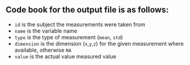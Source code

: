 ## Code book for the output file is as follows:

- `id` is the subject the measurements were taken from
- `name` is the variable name
- `type` is the type of measurement (`mean`, `std`)
- `dimension` is the dimension (`x`,`y`,`z`) for the given measurement where available, otherwise `NA`
- `value` is the actual value measured value



